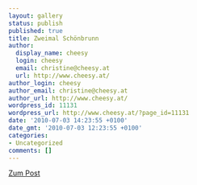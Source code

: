 ```yaml
---
layout: gallery
status: publish
published: true
title: Zweimal Schönbrunn
author:
  display_name: cheesy
  login: cheesy
  email: christine@cheesy.at
  url: http://www.cheesy.at/
author_login: cheesy
author_email: christine@cheesy.at
author_url: http://www.cheesy.at/
wordpress_id: 11131
wordpress_url: http://www.cheesy.at/?page_id=11131
date: '2010-07-03 14:23:55 +0100'
date_gmt: '2010-07-03 12:23:55 +0100'
categories:
- Uncategorized
comments: []
---
```


[Zum Post](http://www.cheesy.at/2010/07/zweimal-zoo-schoenbrunn/)
<!--:-->
